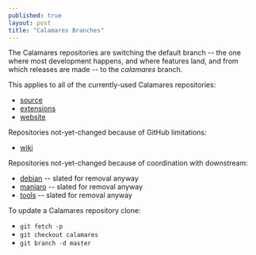 ```yaml
---
published: true
layout: post
title: "Calamares Branches"
---
```


The Calamares repositories are switching the
default branch -- the one where most development
happens, and where features land, and from which
releases are made -- to the *calamares* branch.

This applies to all of the currently-used Calamares repositories:
- [source](https://github.com/calamares/calamares)
- [extensions](https://github.com/calamares/calamares-extensions)
- [website](https://github.com/calamares/calamares.github.io)

Repositories not-yet-changed because of GitHub limitations:
- [wiki](https://github.com/calamares/calamares/wiki)

Repositories not-yet-changed because of coordination with downstream:
- [debian](https://github.com/calamares/calamares-debian/) -- slated for removal anyway
- [manjaro](https://github.com/calamares/calamares-manjaro/) -- slated for removal anyway
- [tools](https://github.com/calamares/calamares-tools/) -- slated for removal anyway 

To update a Calamares repository clone:

- `git fetch -p`
- `git checkout calamares`
- `git branch -d master`
